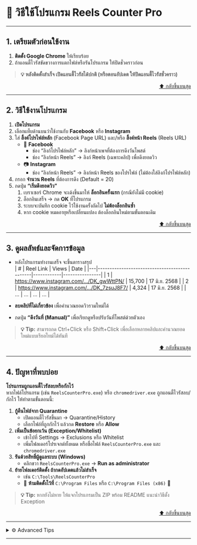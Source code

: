 <a name="top"></a>

# 📖 วิธีใช้โปรแกรม Reels Counter Pro

---

## 1. เตรียมตัวก่อนใช้งาน
1. **ติดตั้ง Google Chrome** ให้เรียบร้อย  
2. ถ้าแอนตี้ไวรัสขัดขวางการแตกไฟล์หรือรันโปรแกรม ให้ปิดชั่วคราวก่อน  

> **💡 หลังติดตั้งสำเร็จ เปิดแอนตี้ไวรัสได้ปกติ (หรือตอนอัปเดต ให้ปิดแอนตี้ไวรัสชั่วคราว)**

<p align="right">
  <a href="#top">⬆️ กลับขึ้นบนสุด</a>
</p>

---

## 2. วิธีใช้งานโปรแกรม

1. **เปิดโปรแกรม**  
2. เลือกแท็บด้านบนว่าใช้งานกับ **Facebook** หรือ **Instagram**  
3. ใส่ **ลิ้งค์โปรไฟล์หลัก** (Facebook Page URL) และ/หรือ **ลิ้งค์หน้า Reels** (Reels URL)  
   - 📘 **Facebook**  
     - ช่อง “ลิงก์โปรไฟล์หลัก” → ลิงก์หน้าเพจที่ต้องการดึงวันโพสต์  
     - ช่อง “ลิงก์หน้า Reels” → ลิงก์ Reels (เฉพาะคลิป) เพื่อดึงยอดวิว  
   - 📷 **Instagram**  
     - ช่อง “ลิงก์หน้า Reels” → ลิงก์หน้า Reels ของโปรไฟล์ (ไม่ต้องใส่ลิงก์โปรไฟล์หลัก)  
4. กรอก **จำนวน Reels** ที่ต้องการดึง (Default = 20)  
5. กดปุ่ม **“เริ่มดึงยอดวิว”**  
   1. เบราเซอร์ Chrome จะเด้งขึ้นมาให้ **ล็อกอินครั้งแรก** (กรณียังไม่มี cookie)  
   2. ล็อกอินเสร็จ → กด **OK** ที่โปรแกรม  
   3. ระบบจะบันทึก cookie ไว้ใช้งานครั้งถัดไป **ไม่ต้องล็อกอินซ้ำ**  
   4. หาก cookie หมดอายุหรือเปลี่ยนแปลง ต้องล็อกอินใหม่ตามขั้นตอนเดิม  

<p align="right">
  <a href="#top">⬆️ กลับขึ้นบนสุด</a>
</p>

---

## 3. ดูผลลัพธ์และจัดการข้อมูล

- หลังโปรแกรมทำงานเสร็จ จะขึ้นตารางสรุป  
  | # | Reel Link                                    | Views      | Date           |
  |---|----------------------------------------------|------------|----------------|
  | 1 | https://www.instagram.com/.../DK_gwWttPN/    | 15,700     | 17 มิ.ย. 2568 |
  | 2 | https://www.instagram.com/.../DK_7zsuJ8F7/   | 4,324      | 17 มิ.ย. 2568 |
  | … | …                                            | …          | …              |

- **ลบคลิปที่ไม่เกี่ยวข้อง** เพื่อคำนวณยอดวิวรวมใหม่ได้  
- กดปุ่ม **“ดึงวันที่ (Manual)”** เพื่อเรียกดูหรือปรับวันที่โพสต์ด้วยตัวเอง  

> **💡 Tip:** สามารถกด Ctrl+Click หรือ Shift+Click เพื่อเลือกหลายคลิปและคำนวณยอดใหม่แบบเรียลไทม์ได้ทันที

<p align="right">
  <a href="#top">⬆️ กลับขึ้นบนสุด</a>
</p>

---

## 4. ปัญหาที่พบบ่อย

**โปรแกรมถูกแอนตี้ไวรัสลบหรือกักไว้**  
หากไฟล์โปรแกรม (เช่น `ReelsCounterPro.exe`) หรือ `chromedriver.exe` ถูกแอนตี้ไวรัสลบ/กักไว้ ให้ทำตามขั้นตอนนี้:

1. **กู้คืนไฟล์จาก Quarantine**  
   - เปิดแอนตี้ไวรัสขึ้นมา → Quarantine/History  
   - เลือกไฟล์ที่ถูกกักไว้ แล้วกด **Restore** หรือ **Allow**  
2. **เพิ่มเป็นข้อยกเว้น (Exception/Whitelist)**  
   - เข้าไปที่ Settings → Exclusions หรือ Whitelist  
   - เพิ่มโฟลเดอร์โปรเจกต์ทั้งหมด หรือชื่อไฟล์ `ReelsCounterPro.exe` และ `chromedriver.exe`  
3. **รันด้วยสิทธิ์ผู้ดูแลระบบ (Windows)**  
   - คลิกขวา `ReelsCounterPro.exe` → **Run as administrator**  
4. **ย้ายโฟลเดอร์ติดตั้ง ถ้ากดอัปเดตแล้วไม่สำเร็จ**  
   - เช่น `C:\Tools\ReelsCounterPro`  
   - 🔴 **ห้ามติดตั้งไว้ที่** `C:\Program Files` หรือ `C:\Program Files (x86)` 🔴

> **💡 Tip:** หากยังไม่หาย ให้แจกโปรแกรมเป็น ZIP พร้อม README แนะนำวิธีตั้ง Exception

<p align="right">
  <a href="#top">⬆️ กลับขึ้นบนสุด</a>
</p>

---

<details>
<summary>⚙️ Advanced Tips</summary>

- ระบบจะใช้ **Jump Scroll** อัตโนมัติ เมื่อดึงคลิปมากกว่า 30 คลิป เพื่อความเร็ว   
- ระบบดึงวันที่ - ยอดวิวจะต่างกัน การดึงวันที่จะใช้เบราเซอร์แบบ **Headless**
- สำหรับ FB จะใช้เวลาการค้นหาวันที่นานกว่า IG เพราะต้องค้นจากหน้าฟิต ตามความลึกของฟิต กรุณารอ 

</details>

---
